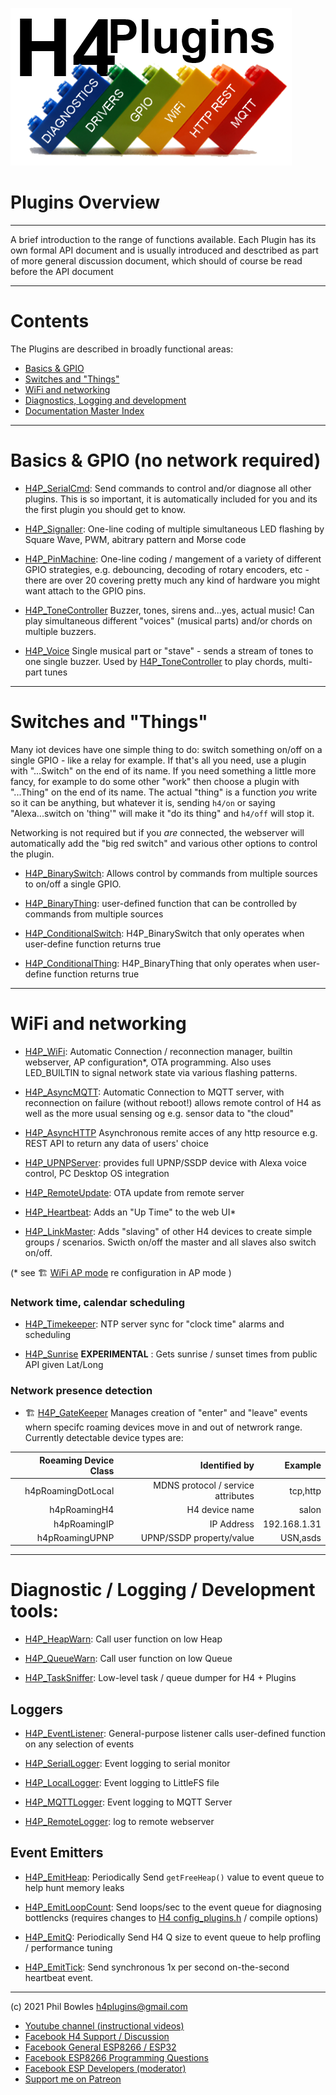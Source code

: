 ![H4Plugins](../assets/H4PLogo.png)

# Plugins Overview
---

A brief introduction to the range of functions available. Each Plugin has its own formal API document and is usually introduced and desctribed as part of more general discussion document, which should of course be read before the API document

---

# Contents

The Plugins are described in broadly functional areas:

* [Basics & GPIO](#basics--gpio-no-network-required)
* [Switches and "Things"](#switches-and-things)
* [WiFi and networking](#wifi-and-networking)
* [Diagnostics, Logging and development](#diagnostic--logging--development-tools)
* [Documentation Master Index](docs/index.md)

---

# Basics & GPIO (no network required)

* [H4P_SerialCmd](docs/h4p.md): Send commands to control and/or diagnose all other plugins. This is so important, it is automatically included for you and its the first plugin you should get to know.

* [H4P_Signaller](docs/h4fc.md): One-line coding of multiple simultaneous LED flashing by Square Wave, PWM, abitrary pattern and Morse code

* [H4P_PinMachine](docs/h4gm.md): One-line coding / mangement of a variety of different GPIO strategies, e.g. debouncing, decoding of rotary encoders, etc - there are over 20 covering pretty much any kind of hardware you might want attach to the GPIO pins.

* [H4P_ToneController](docs/h4tc.md) Buzzer, tones, sirens and...yes, actual music! Can play simultaneous different "voices" (musical parts) and/or chords on multiple buzzers.

* [H4P_Voice](h4pvox.md) Single musical part or "stave" - sends a stream of tones to one single buzzer. Used by [H4P_ToneController](docs/h4tc.md) to play chords, multi-part tunes

---

# Switches and "Things"

Many iot devices have one simple thing to do: switch something on/off on a single GPIO - like a relay for example. If that's all you need, use a plugin with "...Switch" on the end of its name. If you need something a little more fancy, for example to do some other "work" then choose a plugin with "...Thing" on the end of its name. The actual "thing" is a function *you* write so it can be anything, but whatever it is, sending `h4/on` or saying "Alexa...switch on 'thing'" will make it "do its thing" and `h4/off` will stop it.

Networking is not required but if you *are* connected, the webserver will automatically add the "big red switch" and various other options to control the plugin. 

* [H4P_BinarySwitch](docs/things.md): Allows control by commands from multiple sources to on/off a single GPIO. 

* [H4P_BinaryThing](docs/things.md): user-defined function that can be controlled by commands from multiple sources

* [H4P_ConditionalSwitch](docs/things.md): H4P_BinarySwitch that only operates when user-define function returns true

* [H4P_ConditionalThing](docs/things.md): H4P_BinaryThing that only operates when user-define function returns true
  
---

# WiFi and networking

* [H4P_WiFi](docs/h4wifi.md): Automatic Connection / reconnection manager, builtin webserver, AP configuration*, OTA programming. Also uses LED_BUILTIN to signal network state via various flashing patterns.

* [H4P_AsyncMQTT](docs/h4mqtt.md): Automatic Connection to MQTT server, with reconnection on failure (without reboot!) allows remote control of H4 as well as the more usual sensing og e.g. sensor data to "the cloud"
  
* [H4P_AsyncHTTP](h4phttp.md) Asynchronous remite acces of any http resource e.g. REST API to return any data of users' choice

* [H4P_UPNPServer](docs/upnp.md): provides full UPNP/SSDP device with Alexa voice control, PC Desktop OS integration

* [H4P_RemoteUpdate](docs/h4ru.md): OTA update from remote server

* [H4P_Heartbeat](docs/beat.md): Adds an "Up Time" to the web UI* 
  
* [H4P_LinkMaster](docs/link.md): Adds "slaving" of other H4 devices to create simple groups / scenarios. Swicth on/off the master and all slaves also switch on/off.


(* see :building_construction: [WiFi AP mode](ap.md) re configuration in AP mode )

### Network time, calendar scheduling

* [H4P_Timekeeper](docs/h4tk.md): NTP server sync for "clock time" alarms and scheduling

* [H4P_Sunrise](docs/h4tk.md#sunrisesunset) **EXPERIMENTAL** : Gets sunrise / sunset times from public API given Lat/Long

### Network presence detection

* :building_construction: [H4P_GateKeeper](gk.md) Manages creation of "enter" and "leave" events whern specifc roaming devices move in and out of netwrork range. Currently detectable device types are:

|Roeaming Device Class|Identified by|Example
| ---: | ---: | ---: |
|h4pRoamingDotLocal|MDNS protocol / service attributes|tcp,http|
|h4pRoamingH4|H4 device name|salon|
|h4pRoamingIP|IP Address|192.168.1.31|
|h4pRoamingUPNP|UPNP/SSDP property/value|USN,asds|

---
  
# Diagnostic / Logging / Development tools:

* [H4P_HeapWarn](docs/h4hw.md): Call user function on low Heap

* [H4P_QueueWarn](docs/h4qw.md): Call user function on low Queue

* [H4P_TaskSniffer](docs/h4ts.md): Low-level task / queue dumper for H4 + Plugins

## Loggers

* [H4P_EventListener](docs/ears.md): General-purpose listener calls user-defined function on any selection of events
  
* [H4P_SerialLogger](docs/slog.md): Event logging to serial monitor

* [H4P_LocalLogger](docs/llog.md): Event logging to LittleFS file

* [H4P_MQTTLogger](docs/mlog.md): Event logging to MQTT Server

* [H4P_RemoteLogger](docs/rlog.md): log to remote webserver

## Event Emitters

* [H4P_EmitHeap](docs/heap.md): Periodically Send `getFreeHeap()` value to event queue to help hunt memory leaks
  
* [H4P_EmitLoopCount](docs/loops.md): Send loops/sec to the event queue for diagnosing bottlencks (requires changes to [H4 config_plugins.h](https://github.com/philbowles/H4/blob/src/config_plugins.h) / compile options)
  
* [H4P_EmitQ](docs/eq.md): Periodically Send H4 Q size to event queue to help profling / performance tuning


* [H4P_EmitTick](docs/tick.md): Send synchronous 1x per second on-the-second heartbeat event.

---

(c) 2021 Phil Bowles h4plugins@gmail.com

* [Youtube channel (instructional videos)](https://www.youtube.com/channel/UCYi-Ko76_3p9hBUtleZRY6g)
* [Facebook H4  Support / Discussion](https://www.facebook.com/groups/444344099599131/)
* [Facebook General ESP8266 / ESP32](https://www.facebook.com/groups/2125820374390340/)
* [Facebook ESP8266 Programming Questions](https://www.facebook.com/groups/esp8266questions/)
* [Facebook ESP Developers (moderator)](https://www.facebook.com/groups/ESP8266/)
* [Support me on Patreon](https://patreon.com/esparto)